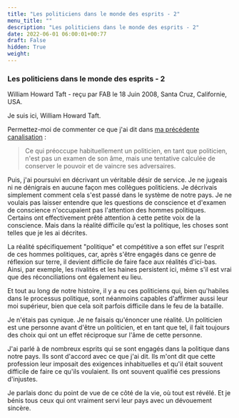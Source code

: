 ```yaml
---
title: "Les politiciens dans le monde des esprits - 2"
menu_title: ""
description: "Les politiciens dans le monde des esprits - 2"
date: 2022-06-01 06:00:01+00:77
draft: False
hidden: True
weight:
---
```

### Les politiciens dans le monde des esprits - 2

William Howard Taft - reçu par FAB le 18 Juin 2008, Santa Cruz, Californie, USA.

Je suis ici, William Howard Taft.

Permettez-moi de commenter ce que j'ai dit dans [ma précédente canalisation](/fr-contemporary-messages/fr-contemporary-messages-by-date-order/fr-contemporary-messages-2008/fr-2008-6-18-1-fab-william-howard-taft/) :

> Ce qui préoccupe habituellement un politicien, en tant que politicien, n'est pas un examen de son âme, mais une tentative calculée de conserver le pouvoir et de vaincre ses adversaires.

Puis, j'ai poursuivi en décrivant un véritable désir de service. Je ne jugeais ni ne dénigrais en aucune façon mes collègues politiciens. Je décrivais simplement comment cela s'est passé dans le système de notre pays. Je ne voulais pas laisser entendre que les questions de conscience et d'examen de conscience n'occupaient pas l'attention des hommes politiques. Certains ont effectivement prêté attention à cette petite voix de la conscience. Mais dans la réalité difficile qu'est la politique, les choses sont telles que je les ai décrites.

La réalité spécifiquement "politique" et compétitive a son effet sur l'esprit de ces hommes politiques, car, après s'être engagés dans ce genre de réflexion sur terre, il devient difficile de faire face aux réalités d'ici-bas. Ainsi, par exemple, les rivalités et les haines persistent ici, même s'il est vrai que des réconciliations ont également eu lieu.

Et tout au long de notre histoire, il y a eu ces politiciens qui, bien qu'habiles dans le processus politique, sont néanmoins capables d'affirmer aussi leur moi supérieur, bien que cela soit parfois difficile dans le feu de la bataille.

Je n'étais pas cynique. Je ne faisais qu'énoncer une réalité. Un politicien est une personne avant d'être un politicien, et en tant que tel, il fait toujours des choix qui ont un effet réciproque sur l'âme de cette personne.

J'ai parlé à de nombreux esprits qui se sont engagés dans la politique dans notre pays. Ils sont d'accord avec ce que j'ai dit. Ils m'ont dit que cette profession leur imposait des exigences inhabituelles et qu'il était souvent difficile de faire ce qu'ils voulaient. Ils ont souvent qualifié ces pressions d'injustes.

Je parlais donc du point de vue de ce côté de la vie, où tout est révélé. Et je bénis tous ceux qui ont vraiment servi leur pays avec un dévouement sincère.
